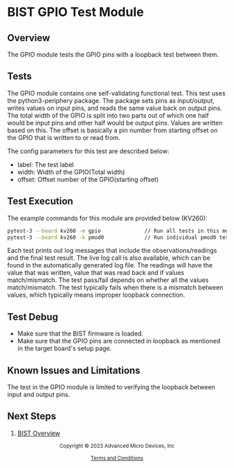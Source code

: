 ﻿# BIST GPIO Test Module

## Overview

The GPIO module tests the GPIO pins with a loopback test between them.

## Tests

The GPIO module contains one self-validating functional test. This test uses the
python3-periphery package. The package sets pins as input/output, writes values
on input pins, and reads the same value back on output pins. The total width of
the GPIO is split into two parts out of which one half would be input pins and
other half would be output pins. Values are written based on this. The offset is
basically a pin number from starting offset on the GPIO that is written to or
read from.

The config parameters for this test are described below:

* label: The test label
* width: Width of the GPIO(Total width)
* offset: Offset number of the GPIO(starting offset)

## Test Execution

The example commands for this module are provided below (KV260):

```bash
pytest-3 --board kv260 -m gpio              // Run all tests in this module
pytest-3 --board kv260 -k pmod0             // Run individual pmod0 test
```
Each test prints out log messages that include the observations/readings
and the final test result. The live log call is also available, which can be
found in the automatically generated log file. The readings will have the value
that was written, value that was read back and if values match/mismatch. The test
pass/fail depends on whether all the values match/mismatch.
The test typically fails when there is a mismatch between values, which typically
means improper loopback connection.

## Test Debug

* Make sure that the BIST firmware is loaded.
* Make sure that the GPIO pins are connected in loopback as mentioned in the target
board's setup page.

## Known Issues and Limitations

The test in the GPIO module is limited to verifying the loopback between input
and output pins.

## Next Steps

1. [BIST Overview](../overview)


<p class="sphinxhide" align="center"><sub>Copyright © 2023 Advanced Micro Devices, Inc</sub></p>

<p class="sphinxhide" align="center"><sup><a href="https://www.amd.com/en/corporate/copyright">Terms and Conditions</a></sup></p>
